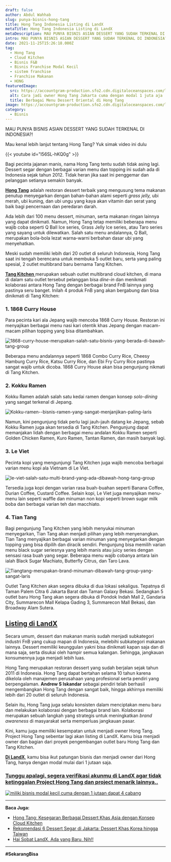```yaml
---
draft: false
author: Abdul Wahhab
slug: punya-bisnis-hong-tang
title: Hong Tang Indonesia Listing di LandX
metaTitle: Hong Tang Indonesia Listing di LandX
metaDescription: MAU PUNYA BISNIS ASIAN DESSERT YANG SUDAH TERKENAL DI INDONESIA?!
intro: MAU PUNYA BISNIS ASIAN DESSERT YANG SUDAH TERKENAL DI INDONESIA?!
date: 2021-11-25T15:26:18.000Z
tag:
  - Hong Tang
  - Cloud Kitchen
  - Bisnis F&B
  - Bisnis Franchise Modal Kecil
  - sistem franchise
  - Franchise Makanan
  - HONG
featuredImage:
  src: https://accountgram-production.sfo2.cdn.digitaloceanspaces.com/landx_ghost/2021/11/Miliki-7-cabang-hong-tang-hanya-dengan-modal-1-juta-saja-min.png
  alt: Cara jadi owner Hong Tang Jakarta cuma dengan modal 1 juta aja
  title: Berbagai Menu Dessert Oriental di Hong Tang
image: https://accountgram-production.sfo2.cdn.digitaloceanspaces.com/landx_ghost/2021/11/Miliki-7-cabang-hong-tang-hanya-dengan-modal-1-juta-saja-min.png
category:
  - Bisnis
---
```

MAU PUNYA BISNIS ASIAN DESSERT YANG SUDAH TERKENAL DI INDONESIA?!

Mau kenal lebih lanjut tentang Hong Tang? Yuk simak video ini dulu

{{< youtube id="l56SL-hKQ0g" >}}

Bagi pecinta jajanan manis, nama Hong Tang tentu sudah tidak asing lagi. Dessert segar dengan berbagai varian menu dan topping ini sudah ada di Indonesia sejak tahun 2012. Tidak heran jika saat ini penggemar dan pelanggan setianya semakin banyak.

**[Hong Tang](https://landx.id/project/#/hong)** adalah restoran dessert terbaik yang mengusung tema makanan penutup menyegarkan dengan bahan-bahan alami seperti *grass jelly,* ubi merah, ubi kuning, dan ubi ungu yang kaya akan vitamin dan serat yang baik bagi pencernaan dan peredaran darah.

Ada lebih dari 100 menu dessert, minuman, serta makanan ringan lainnya yang dapat dinikmati. Namun, Hong Tang tetap memiliki beberapa menu wajib coba seperti Q Ball Ice series, Grass Jelly Ice series, atau Taro series yang sayang untuk dilewatkan. Salah satu menu andalannya, Q Ball, merupakan bola-bola lezat warna-warni berbahan dasar ubi yang menyehatkan.

Meski sudah memiliki lebih dari 20 outlet di seluruh Indonesia, Hong Tang saat ini tengah berencana untuk membuka 5 outlet baru, serta yang paling spesial, 2 outlet multibrand baru bernama Tang Kitchen.

[**Tang Kitchen** ](https://landx.id/project/#/hong) merupakan sebuah outlet multibrand cloud kitchen, di mana di dalam satu outlet tersebut pelanggan bisa *dine-in* dan menikmati kolaborasi antara Hong Tang dengan berbagai brand FnB lainnya yang pastinya seru banget. Inilah 4 produk FnB yang akan bergabung dan bisa dinikmati di Tang Kitchen:

### 1. 1868 Curry House

Para pecinta kari ala Jepang wajib mencoba 1868 Curry House. Restoran ini menyajikan berbagai menu nasi kari otentik khas Jepang dengan macam-macam pilihan topping yang bisa ditambahkan.

![1868-curry-house-merupakan-salah-satu-bisnis-yang-berada-di-bawah-tang-group](https://accountgram-production.sfo2.cdn.digitaloceanspaces.com/landx_ghost/2021/11/1868-curry-house-merupakan-salah-satu-bisnis-yang-berada-di-bawah-tang-group.jpg "Menu Hong Tang Indonesia ")

Beberapa menu andalannya seperti 1868 Combo Curry Rice, Cheesy Hamburg Curry Rice, Katsu Curry Rice, dan Ebi Fry Curry Rice pastinya sangat wajib untuk dicoba. 1868 Curry House akan bisa pengunjung nikmati di Tang Kitchen.

### 2. Kokku Ramen

Kokku Ramen adalah salah satu kedai ramen dengan konsep *solo-dining* yang sangat terkenal di Jepang.

![Kokku-ramen--bisnis-ramen-yang-sangat-menjanjikan-paling-laris](https://accountgram-production.sfo2.cdn.digitaloceanspaces.com/landx_ghost/2021/11/Kokku-ramen--bisnis-ramen-yang-sangat-menjanjikan-paling-laris.jpg "Menu Hong Tang Indonesia ")

Namun, kini pengunjung tidak perlu lagi jauh-jauh datang ke Jepang, sebab Kokku Ramen juga akan tersedia di Tang Kitchen. Pengunjung dapat memanjakan lidah dengan berbagai menu andalan Kokku Ramen seperti Golden Chicken Ramen, Kuro Ramen, Tantan Ramen, dan masih banyak lagi.

### 3. Le Viet

Pecinta kopi yang mengunjungi Tang Kitchen juga wajib mencoba berbagai varian menu kopi ala Vietnam di Le Viet.

![le-viet-salah-satu-multi-brand-yang-ada-dibawah-hong-tang-group](https://accountgram-production.sfo2.cdn.digitaloceanspaces.com/landx_ghost/2021/11/le-viet-salah-satu-multi-brand-yang-ada-dibawah-hong-tang-group.jpg "Menu Hong Tang Indonesia ")

Tersedia juga kopi dengan varian rasa buah-buahan seperti Banana Coffee, Durian Coffee, Custard Coffee. Selain kopi, Le Viet juga menyajikan menu-menu lain seperti waffle dan minuman non kopi seperti brown sugar milk boba dan berbagai varian teh dan macchiato.

### 4. Tian Tang

Bagi pengunjung Tang Kitchen yang lebih menyukai minuman menyegarkan, Tian Tang akan menjadi pilihan yang lebih menyenangkan. Tian Tang menyajikan berbagai varian minuman yang menyegarkan dengan topping yang bisa dipilih dan diracik sendiri. Pengunjung bisa memilih varian menu black sugar seriesnya yang lebih manis atau juicy series dengan sensasi rasa buah yang segar. Beberapa menu wajib cobanya antara lain ialah Black Sugar Machiato, Butterfly Citrus, dan Taro Lava.

![Tiangtang-merupakan-brand-minuman-dibawah-tang-group-yang-sangat-laris](https://accountgram-production.sfo2.cdn.digitaloceanspaces.com/landx_ghost/2021/11/Tiangtang-merupakan-brand-minuman-dibawah-tang-group-yang-sangat-laris.jpg "Menu Hong Tang Indonesia")

Outlet Tang Kitchen akan segera dibuka di dua lokasi sekaligus. Tepatnya di Taman Palem Citra 6 Jakarta Barat dan Taman Galaxy Bekasi. Sedangkan 5 outlet baru Hong Tang akan segera dibuka di Pondok Indah Mall 2, Gandaria City, Summarecon Mall Kelapa Gading 3, Summarecon Mall Bekasi, dan Broadway Alam Sutera.

## [Listing di LandX](https://landx.id/project/#/hong)

Secara umum, dessert dan makanan manis sudah menjadi subkategori industri FnB yang cukup mapan di Indonesia, melebihi subkategori makanan lainnya. Dessert memiliki keunggulan yakni bisa dinikmati kapan saja dan di mana saja, serta disukai oleh hampir semua kalangan. Sehingga, jangkauan konsumennya juga menjadi lebih luas.

Hong Tang merupakan restoran dessert yang sudah berjalan sejak tahun 2011 di Indonesia. Hong Tang dapat bertahan selama 10 tahun karena dikelola oleh manajemen perusahaan yang profesional serta pendiri yang berpengalaman. **Andrew S Iskandar** sebagai pendiri telah berhasil mengembangkan Hong Tang dengan sangat baik, hingga akhirnya memiliki lebih dari 20 outlet di seluruh Indonesia.

Selain itu, Hong Tang juga selalu konsisten dalam menciptakan menu baru dan melakukan kolaborasi dengan berbagai brand lain. Kolaborasi merupakan sebuah langkah yang strategis untuk meningkatkan *brand awareness* di masyarakat serta memperluas jangkauan pasar.

Kini, kamu juga memiliki kesempatan untuk menjadi owner Hong Tang. Project Hong Tang sebentar lagi akan listing di LandX. Kamu bisa menjadi owner dan bagian dari proyek pengembangan outlet baru Hong Tang dan Tang Kitchen.

**[Di LandX](https://landx.id/project/#/hong)**, kamu bisa ikut patungan bisnis dan menjadi owner dari Hong Tang, hanya dengan modal mulai dari 1 jutaan saja.

### [Tunggu apalagi, segera verifikasi akunmu di LandX agar tidak ketinggalan Project Hong Tang dan project menarik lainnya..](https://landx.id/project/?utm_source=Blog&utm_medium=organic+keyword&utm_campaign=blog&utm_id=Blog)

[![miliki bisnis modal kecil cuma dengan 1 jutaan dapat 4 cabang ](https://accountgram-production.sfo2.cdn.digitaloceanspaces.com/landx_ghost/2021/11/jadi-owner-bisnis-hanya-1-jutaan-dengan-cuan-yang-sangat-menjanjikan.png)](https://landx.id/project/?utm_source=Blog&utm_medium=organic+keyword&utm_campaign=blog&utm_id=Blog)

- - -

**Baca Juga:**

* [Hong Tang: Kesegaran Berbagai Dessert Khas Asia dengan Konsep Cloud Kitchen](https://landx.id/blog/hong-tang-dengan-berbagai-menu-dessert-oriental-khas-taiwan-dan-hongkong/)
* [Rekomendasi 6 Dessert Segar di Jakarta: Dessert Khas Korea hingga Taiwan](https://landx.id/blog/rekomendasi-6-dessert-segar-khas-korea-di-jakarta-kamu-sudah-cobain/)
* [Hai Sobat LandX, Ada yang Baru, Nih!!](https://landx.id/blog/bisnis-sushi-hanya-dengan-modal-1-juta/)

- - -

**\#SekarangBisa**